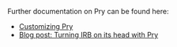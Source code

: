 Further documentation on Pry can be found here:

* [Customizing Pry](https://github.com/banister/pry/wiki/Customizing-pry)
* [Blog post: Turning IRB on its head with Pry](http://banisterfiend.wordpress.com/2011/01/27/turning-irb-on-its-head-with-pry/)